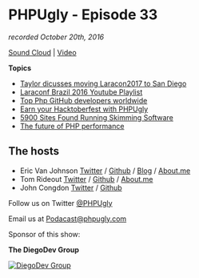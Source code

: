 # PHPUgly - Episode 33
*recorded October 20th, 2016*

[Sound Cloud](https://soundcloud.com/phpugly/episode33) | 
[Video]()

**Topics**

* [Taylor dicusses moving Laracon2017 to San Diego](http://www.laravelpodcast.com/episodes/49944-episode-49-big-ball-of-yarn)
* [Laraconf Brazil 2016 Youtube Playlist](https://www.youtube.com/playlist?list=PLQk7q0-ZMOugD7NK85oJUaKQDOu7VkNUV)
* [Top Php GitHub developers worldwide](http://github-awards.com/users?language=php)
* [Earn your Hacktoberfest with PHPUgly](https://github.com/PHPUgly/podcast/)
* [5900 Sites Found Running Skimming Software](https://gwillem.gitlab.io/2016/10/11/5900-online-stores-found-skimming/)
* [The future of PHP performance](https://www.phoronix.com/scan.php?page=news_item&px=PHP-8.0-Early-JIT-Work)


## The hosts
* Eric Van Johnson [Twitter](https://twitter.com/shocm) / [Github](https://github.com/ericvanjohnson/) / [Blog](https://www.shocm.com) / [About.me](https://about.me/shocm) 
* Tom Rideout [Twitter](https://twitter.com/realrideout) / [Github](https://github.com/trideout/) / [About.me](https://about.me/thomasrideout)
* John Congdon [Twitter](https://twitter.com/johncongdon) / [Github](https://github.com/johncongdon) 

Follow us on Twitter [@PHPUgly](https://twitter.com/phpugly) 

Email us at [Podacast@phpugly.com](mailto:podcast@phpugly.com)

Sponsor of this show:

**The DiegoDev Group**

[![DiegoDev Group](http://www.diegodev.com/img/logos/DiegoDev%20Group%20300x82.png "Logo DiegoDev Group")](https://www.diegodev.com) 
